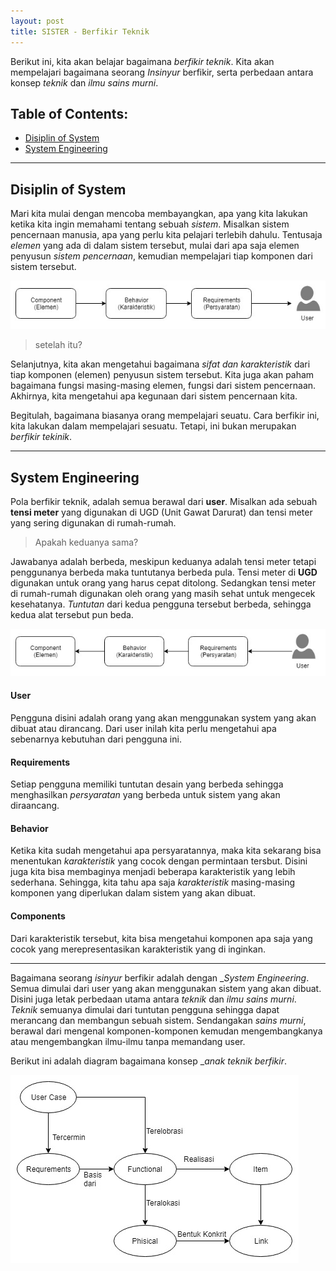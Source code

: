 ```yaml
---
layout: post
title: SISTER - Berfikir Teknik
---
```


Berikut ini, kita akan belajar bagaimana _berfikir teknik_.
Kita akan mempelajari bagaimana seorang _Insinyur_ berfikir, serta perbedaan antara konsep _teknik_ dan _ilmu sains murni_.

## Table of Contents:

+ [Disiplin of System](#disiplin-of-system)
+ [System Engineering](#system-engineering)

---

## Disiplin of System

Mari kita mulai dengan mencoba membayangkan, apa yang kita lakukan ketika kita ingin memahami tentang sebuah _sistem_.
Misalkan sistem pencernaan manusia, apa yang perlu kita pelajari terlebih dahulu.
Tentusaja _elemen_ yang ada di dalam sistem tersebut, mulai dari apa saja elemen penyusun _sistem pencernaan_, kemudian mempelajari tiap komponen dari sistem tersebut.

![DoS Diagram](/images/DoS.jpg)

> setelah itu?

Selanjutnya, kita akan mengetahui bagaimana _sifat dan karakteristik_ dari tiap komponen (elemen) penyusun sistem tersebut.
Kita juga akan paham bagaimana fungsi masing-masing elemen, fungsi dari sistem pencernaan.
Akhirnya, kita mengetahui apa kegunaan dari sistem pencernaan kita.

Begitulah, bagaimana biasanya orang mempelajari seuatu.
Cara berfikir ini, kita lakukan dalam mempelajari sesuatu.
Tetapi, ini bukan merupakan _berfikir tekinik_.

---

## System Engineering

Pola berfikir teknik, adalah semua berawal dari  __user__.
Misalkan ada sebuah __tensi meter__ yang digunakan di UGD (Unit Gawat Darurat) dan tensi meter yang sering digunakan di rumah-rumah.

> Apakah keduanya sama?

Jawabanya adalah berbeda, meskipun keduanya adalah tensi meter tetapi penggunanya berbeda maka tuntutanya berbeda pula.
Tensi meter di __UGD__ digunakan untuk orang yang harus cepat ditolong.
Sedangkan tensi meter di rumah-rumah digunakan oleh orang yang masih sehat untuk mengecek kesehatanya.
_Tuntutan_ dari kedua pengguna tersebut berbeda, sehingga kedua alat tersebut pun beda.


![SE Diagram](/images/SE.jpg)

#### User

Pengguna disini adalah orang yang akan menggunakan system yang akan dibuat atau dirancang.
Dari user inilah kita perlu mengetahui apa sebenarnya kebutuhan dari pengguna ini.

#### Requirements

Setiap pengguna memiliki tuntutan desain yang berbeda sehingga menghasilkan _persyaratan_ yang berbeda untuk sistem yang akan diraancang.

#### Behavior

Ketika kita sudah mengetahui apa persyaratannya, maka kita sekarang bisa menentukan _karakteristik_ yang cocok dengan permintaan tersbut.
Disini juga kita bisa membaginya menjadi beberapa karakteristik yang lebih sederhana.
Sehingga, kita tahu apa saja _karakteristik_ masing-masing komponen yang diperlukan dalam sistem yang akan dibuat.

#### Components

Dari karakteristik tersebut, kita bisa mengetahui komponen apa saja yang cocok yang merepresentasikan karakteristik yang di inginkan.

---

Bagaimana seorang _isinyur_ berfikir adalah dengan __System Engineering_.
Semua dimulai dari user yang akan menggunakan sistem yang akan dibuat.
Disini juga letak perbedaan utama antara _teknik_ dan _ilmu sains murni_.
_Teknik_ semuanya dimulai dari tuntutan pengguna sehingga dapat merancang dan membangun sebuah sistem.
Sendangakan _sains murni_, berawal dari mengenal komponen-komponen kemudan mengembangkanya atau mengembangkan ilmu-ilmu tanpa memandang user.

Berikut ini adalah diagram bagaimana konsep __anak teknik berfikir_.

![Teknik Diagram](/images/SE-1.jpg)
